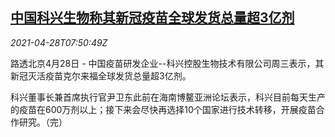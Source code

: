 <!--1619596863000-->
[中国科兴生物称其新冠疫苗全球发货总量超3亿剂](https://cn.reuters.com/article/sinovac-global-shipment-0428-wedn-idCNKBS2CF0U5)
------

<div><i>2021-04-28T07:50:49Z</i></div><p>路透北京4月28日 - 中国疫苗研发企业--科兴控股生物技术有限公司周三表示，其新冠灭活疫苗克尔来福全球发货总量超3亿剂。</p><p>科兴董事长兼首席执行官尹卫东此前在海南博鳌亚洲论坛表示，科兴目前每天生产的疫苗在600万剂以上；接下来会尽快再选择10个国家进行技术转移，开展疫苗合作研究。（完）</p>
